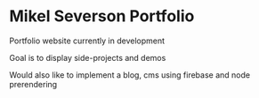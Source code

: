 # Mikel Severson Portfolio
Portfolio website currently in development

Goal is to display side-projects and demos

Would also like to implement a blog, cms using firebase and node prerendering
